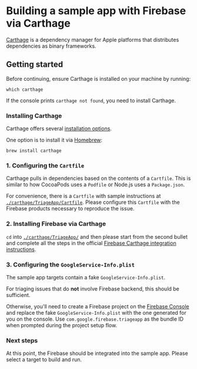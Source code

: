 # Building a sample app with Firebase via Carthage

[Carthage][carthage] is a dependency manager for Apple platforms that distributes
dependencies as binary frameworks.

## Getting started
Before continuing, ensure Carthage is installed on your machine by running:
```
which carthage
```
If the console prints `carthage not found`, you need to install Carthage.

### Installing Carthage
Carthage offers several [installation options][carthage-installing]. 

One option is to install it via [Homebrew][carthage-homebrew]:
```
brew install carthage
```

### 1. Configuring the `Cartfile`
Carthage pulls in dependencies based on the contents of a `Cartfile`. This is
similar to how CocoaPods uses a `Podfile` or Node.js uses a `Package.json`.

For convenience, there is a `Cartfile` with sample instructions at
[`./carthage/TriageApp/Cartfile`](/carthage/TriageApp/Cartfile). Please configure
this `Cartfile` with the Firebase products necessary to reproduce the issue.

### 2. Installing Firebase via Carthage
`cd` into [`./carthage/TriageApp/`](/carthage/TriageApp/) and then please start
from the second bullet and complete all the steps in the official
[Firebase Carthage integration instructions][firebase-carthage].

### 3. Configuring the `GoogleService-Info.plist`
The sample app targets contain a fake `GoogleService-Info.plist`. 

For triaging issues that do **not** involve Firebase backend, this should be
sufficient.

Otherwise, you'll need to create a Firebase project on the
[Firebase Console][firebase-console] and replace the fake 
`GoogleService-Info.plist` with the one generated for you on the console. Use
`com.google.firebase.triageapp` as the bundle ID when prompted during the project
setup flow.

### Next steps
At this point, the Firebase should be integrated into the sample app. Please
select a target to build and run.

<!-- Links -->
[carthage]: https://github.com/Carthage/Carthage
[carthage-homebrew]: https://formulae.brew.sh/formula/carthage
[carthage-installing]: https://github.com/Carthage/Carthage#installing-carthage
[firebase-carthage]: https://github.com/firebase/firebase-ios-sdk/blob/master/Carthage.md#carthage-usage
[firebase-console]: https://console.firebase.google.com/